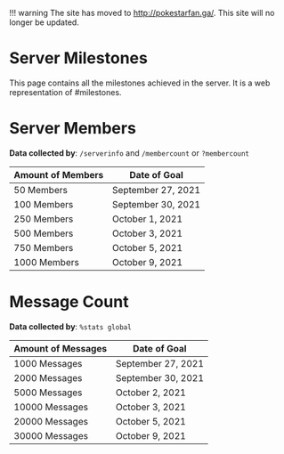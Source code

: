!!! warning
    The site has moved to http://pokestarfan.ga/. This site will no longer be updated.

# Server Milestones

This page contains all the milestones achieved in the server. It is a web representation of #milestones.

# Server Members

**Data collected by**: `/serverinfo` and `/membercount` or `?membercount`

| Amount of Members | Date of Goal                                        |
|-------------------|-----------------------------------------------------|
| 50 Members        | September 27, 2021                                  |
| 100 Members       | September 30, 2021                                  |
| 250 Members       | October 1, 2021                                     |
| 500 Members       | October 3, 2021                                     |
| 750 Members       | October 5, 2021                                     |
| 1000 Members      | October 9, 2021                                     |

# Message Count

**Data collected by**: `%stats global`

| Amount of Messages | Date of Goal       |
|--------------------|--------------------|
| 1000 Messages      | September 27, 2021 |
| 2000 Messages      | September 30, 2021 |
| 5000 Messages      | October 2, 2021    |
| 10000 Messages     | October 3, 2021    |
| 20000 Messages     | October 5, 2021    |
| 30000 Messages     | October 9, 2021    |
